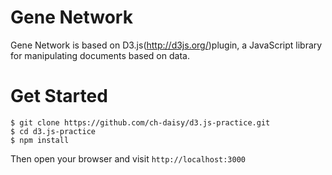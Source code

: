 Gene Network
==============

Gene Network is based on D3.js(http://d3js.org/)plugin, a JavaScript library for manipulating documents based on data.

# Get Started

    $ git clone https://github.com/ch-daisy/d3.js-practice.git
    $ cd d3.js-practice
    $ npm install

Then open your browser and visit `http://localhost:3000`
